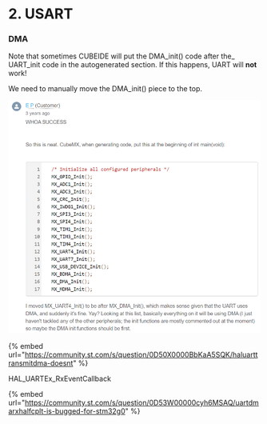 # 2. USART







### DMA

Note that sometimes CUBEIDE will put the DMA_init() code after the_ UART\_init code in the autogenerated section. If this happens, UART will **not** work!

We need to manually move the DMA\_init() piece to the top.

![](<../.gitbook/assets/image (70).png>)

{% embed url="https://community.st.com/s/question/0D50X0000BbKaA5SQK/haluarttransmitdma-doesnt" %}



HAL\_UARTEx\_RxEventCallback

{% embed url="https://community.st.com/s/question/0D53W00000cyh6MSAQ/uartdmarxhalfcplt-is-bugged-for-stm32g0" %}

